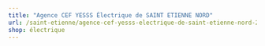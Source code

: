 ```yaml
---
title: "Agence CEF YESSS Électrique de SAINT ETIENNE NORD"
url: /saint-etienne/agence-cef-yesss-electrique-de-saint-etienne-nord-2/
shop: électrique
---
```

